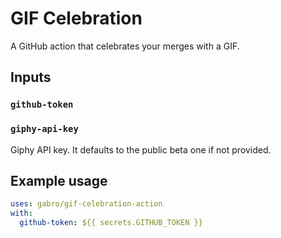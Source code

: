 # GIF Celebration

A GitHub action that celebrates your merges with a GIF.

## Inputs

### `github-token`

### `giphy-api-key`

Giphy API key. It defaults to the public beta one if not provided.

## Example usage

```yml
uses: gabro/gif-celebration-action
with:
  github-token: ${{ secrets.GITHUB_TOKEN }}
```
